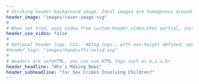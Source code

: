 ```yaml
---
# Striking header background image, Ideal images are homogenous around the centre and contrasting to the text. Non-ideal images can use `title_guard`
header_image: "images/cover-image.svg"
#
# When set true, uses video from custom_header_video.html partial, instead of header_image
header_use_video: false
#
# Optional header logo. CSS: `#blog-logo`, with max-height defined, optimize to prevent scaling
#header_logo: "images/handcuffs-solid.svg"
#
# Headers are safeHTML, you can use HTML tags such as b,i,u,br
header_headline: "Who's Making News"
header_subheadline: "for Sex Crimes Involving Children?"
---
```

